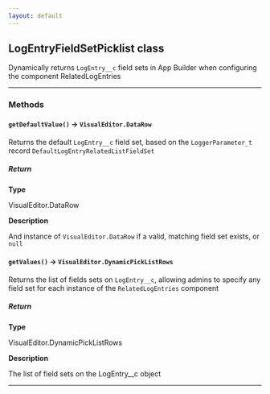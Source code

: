 ```yaml
---
layout: default
---
```


## LogEntryFieldSetPicklist class

Dynamically returns `LogEntry__c` field sets in App Builder when configuring the component RelatedLogEntries

---

### Methods

#### `getDefaultValue()` → `VisualEditor.DataRow`

Returns the default `LogEntry__c` field set, based on the `LoggerParameter_t` record `DefaultLogEntryRelatedListFieldSet`

##### Return

**Type**

VisualEditor.DataRow

**Description**

And instance of `VisualEditor.DataRow` if a valid, matching field set exists, or `null`

#### `getValues()` → `VisualEditor.DynamicPickListRows`

Returns the list of fields sets on `LogEntry__c`, allowing admins to specify any field set for each instance of the `RelatedLogEntries` component

##### Return

**Type**

VisualEditor.DynamicPickListRows

**Description**

The list of field sets on the LogEntry\_\_c object

---
